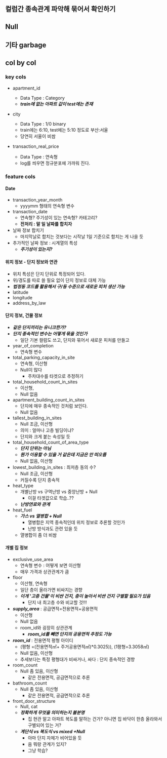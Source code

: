 ## 컬럼간 종속관계 파악해 묶어서 확인하기

## Null

## 기타 garbage

## col by col

### key cols
- apartment_id
  - Data Type : Category
  - ***train에 없는 아파트 값이 test에는 존재***
- city
  - Data Type : 1/0 binary
  - train에는 6:10, test에는 5:10 정도로 부산:서울
  - 당연히 서울이 비쌈

- transaction_real_price
  - Data Type : 연속형
  - log를 씌우면 정규분포에 가까워 진다.

### feature cols

#### Date

- transaction_year_month
  - yyyymm 형태의 연속형 변수
- transaction_date
  - 연속형? 주기성이 있는 연속형? 카테고리?
  - **전처리 : 말 일 날짜를 합치자**
- 날짜 정보 합치기
  - 마지막날로 합치는 것보다는 시작날 1일 기준으로 합치는 게 나을 듯
- 추가적인 날짜 정보 : 시계열의 특성
  - ***주기성이 있는지?***

#### 위치 정보 - 단지 정보와 연관

- 위치 특성은 단지 단위로 특정되어 있다.
- 위/경도를 따로 쓸 필요 없이 단지 정보로 대체 가능
- ***법정동 코드를 활용해서 구/동 수준으로 새로운 피처 생산 가능***
- latitude
- longitude
- address_by_law

#### 단지 정보, 건물 정보

- ***같은 단지끼리는 유니크한가?***
- ***단지 종속적인 변수는 어떻게 묶을 것인가***
  - 일단 기본 컬럼도 쓰고, 단지와 묶어서 새로운 피처를 만들고
- year_of_completion
  - 연속형 변수
- total_parking_capacity_in_site
  - 연속형, 이산형
  - Null이 많다
    - 주차대수를 타겟으로 추정하기
- total_household_count_in_sites
  - 이산형,
  - Null 없음
- apartment_building_count_in_sites
  - 단지에 매우 종속적인 것처럼 보인다.
  - Null 없음
- tallest_building_in_sites
  - Null 조금, 이산형
  - 의미 : 얼마나 고층 빌딩이냐?
  - 단지와 크게 붙는 속성일 듯
- total_household_count_of_area_type
  - ***단지 단위는 아님***
  - ***뭔가 이용할 수 있을 거 같은데 지금은 안 떠오름***
  - Null 없음, 이산형
- lowest_building_in_sites : 최저층 동의 수?
  - Null 조금, 이산형
  - 커질수록 단지 종속적
- heat_type
  - 개별난방 vs 구역난방 vs 중앙난방 + Null
    - 이걸 타겟값으로 학습..??
  - ***난방연료와 관계***
- heat_fuel
  - ***가스 vs 열병합 + Null***
    - 열병합은 지역 종속적인데 위치 정보로 추론할 것인가
    - 난방 방식과도 관련 있을 듯
  - 열병합이 좀 더 비쌈

#### 개별 집 정보

- exclusive_use_area
  - 연속형 변수 : 어떻게 보면 이산형
  - 매우 가격과 상관관계가 큼
- floor
  - 이산형, 연속형
  - 일단 층이 올라가면 비싸지는 경향
  - ***이게 '고층 건물'이 비싼 건지,
    층이 높아서 비싼 건지 구별할 필요가 있음***
    - 단지 내 최고층 수와 비교할 것!!!
- ***supply_area*** : 공급면적=전용면적+공용면적
  - 이산형
  - Null 없음
  - room_id와 굉장히 상관관계
    - ***room_id를 빼면 단지의 공용면적 추정도 가능***
- ***room_id*** : 전용면적 평형 아이디
  - (평형 =(전용면적㎡+ 주거공용면적㎡)*0.3025)), (1평형=3.3058㎡)
  - Null 없음, 이산형
  - 추세보다는 특정 평형대가 비싸거나, 싸다 : 단지 종속적인 경향
- room_count
  - Null 좀 있음, 이산형
    - 같은 전용면적, 공급면적으로 추론
- bathroom_count
  - Null 좀 있음, 이산형
    - 같은 전용면적, 공급면적으로 추론
- front_door_structure
  - Null, cat
  - ***정확하게 무엇을 의미하는지 불분명***
    - 집 현관 말고 아파트 복도를 말하는 건가?
      아니면 집 바닥이 한층 올라와서 구별되어 있는 거?
  - ***계단식 vs 복도식 vs mixed +Null***
    - 아마 단지 자체가 비어있을 듯
    - 음 뭐랑 관계가 있지?
    - 그냥 학습?
